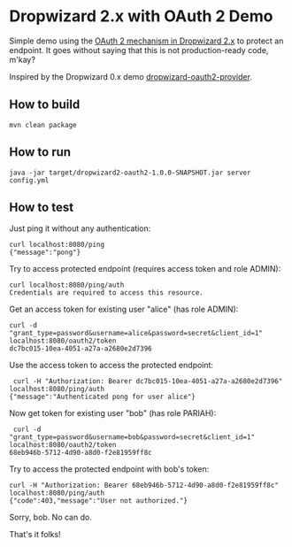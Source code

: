 # Dropwizard 2.x with OAuth 2 Demo

Simple demo using the [OAuth 2 mechanism in Dropwizard 2.x](https://www.dropwizard.io/en/latest/manual/auth.html) to
protect an endpoint. It goes without saying that this is not production-ready code, m'kay?

Inspired by the Dropwizard 0.x demo [dropwizard-oauth2-provider](https://github.com/remmelt/dropwizard-oauth2-provider).

## How to build
```
mvn clean package
```

## How to run
```
java -jar target/dropwizard2-oauth2-1.0.0-SNAPSHOT.jar server config.yml
```

## How to test

Just ping it without any authentication:
```
curl localhost:8080/ping
{"message":"pong"}
```
Try to access protected endpoint (requires access token and role ADMIN):
```
curl localhost:8080/ping/auth
Credentials are required to access this resource.
```
Get an access token for existing user "alice" (has role ADMIN):
```
curl -d "grant_type=password&username=alice&password=secret&client_id=1" localhost:8080/oauth2/token
dc7bc015-10ea-4051-a27a-a2680e2d7396
```
Use the access token to access the protected endpoint:
```
 curl -H "Authorization: Bearer dc7bc015-10ea-4051-a27a-a2680e2d7396" localhost:8080/ping/auth
{"message":"Authenticated pong for user alice"}
```
Now get token for existing user "bob" (has role PARIAH):
```
 curl -d "grant_type=password&username=bob&password=secret&client_id=1" localhost:8080/oauth2/token
68eb946b-5712-4d90-a8d0-f2e81959ff8c
```
Try to access the protected endpoint with bob's token:
```
curl -H "Authorization: Bearer 68eb946b-5712-4d90-a8d0-f2e81959ff8c" localhost:8080/ping/auth
{"code":403,"message":"User not authorized."}
```
Sorry, bob. No can do.

That's it folks!